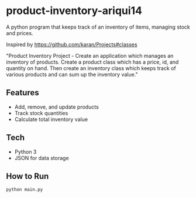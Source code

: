 # product-inventory-ariqui14
A python program that keeps track of an inventory of items, managing stock and prices.

Inspired by https://github.com/karan/Projects#classes

"Product Inventory Project - Create an application which manages an inventory of products. Create a product class which has a price, id, and quantity on hand. Then create an inventory class which keeps track of various products and can sum up the inventory value."

## Features
- Add, remove, and update products
- Track stock quantities
- Calculate total inventory value

## Tech
- Python 3
- JSON for data storage

## How to Run
```bash
python main.py

